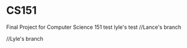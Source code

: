 # CS151
Final Project for Computer Science 151
 test
 lyle's test
 //Lance's branch
 
 //Lyle's branch